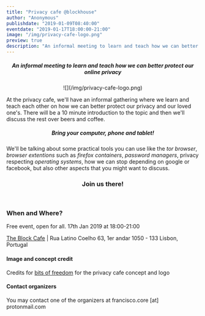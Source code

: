 ```yaml
---
title: "Privacy cafe @blockhouse"
author: "Anonymous"
publishdate: "2019-01-09T08:40:00"
eventdate: "2019-01-17T18:00:00-21:00"
image: "/img/privacy-cafe-logo.png"
preview: true
description: "An informal meeting to learn and teach how we can better protect our online privacy"
---
```


##### <center>**An informal meeting to learn and teach how we can better protect our online privacy**</center>

<center>![](/img/privacy-cafe-logo.png)</center>

At the privacy cafe, we'll have an informal gathering where we learn and teach each other on how we can better protect our privacy and our loved one's. There will be a 10 minute introduction to the topic and then we'll discuss the rest over beers and coffee.

##### <center>**Bring your computer, phone and tablet!**</center>


We'll be talking about some practical tools you can use like the *tor browser*, *browser extentions* such as *firefox containers*, *password managers*, privacy respecting *operating systems*, how we can stop depending on google or facebook, but also other aspects that you might want to discuss.


### <center>**Join us there!**</center>
<br>

### When and Where?

Free event, open for all. 17th Jan 2019 at 18:00-21:00

[The Block Cafe](http://theblock.cafe/) |  Rua Latino Coelho 63, 1er andar 1050 - 133 Lisbon, Portugal



#### Image and concept credit

Credits for [bits of freedom](https://bof.nl) for the privacy cafe concept and logo



#### Contact organizers

You may contact one of the organizers at francisco.core [at] protonmail.com
